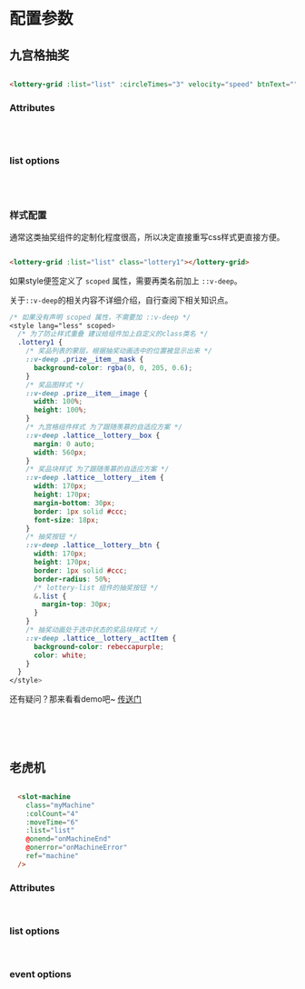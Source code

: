 # 配置参数

## 九宫格抽奖

```html

<lottery-grid :list="list" :circleTimes="3" velocity="speed" btnText=""></lottery-grid>

```

### Attributes

<br />

<script>
export default {
  data() {
    return {
      attributes: [
        {
          label: 'list',
          desc: '奖品列表数据',
          type: 'array',
          values: '必填',
          default: ''
        }, {
          label: 'circleTimes',
          desc: '动画圈数',
          type: 'string, number',
          values: '-',
          default: '3'
        }, {
          label: 'velocity',
          desc: '动画效果',
          type: 'string',
          values: '匀速：invariance；慢快慢：speed',
          default: 'speed'
        }, {
          label: 'btnText',
          desc: '抽奖按钮文案',
          type: 'string',
          values: '-',
          default: '抽奖'
        },
      ],
      listOptions: [
        {
          label: 'label',
          desc: '奖品名称',
          type: 'string',
          values: '-',
          default: '空'
        }, {
          label: 'image',
          desc: '奖品图',
          type: 'string',
          values: '-',
          default: '空'
        },
      ]
    }
  }
}
</script>

<template>
  <option-table :list="attributes" />
</template>

<br />

### list options

<br />

<template>
  <option-table :list="listOptions" />
</template>

<br />

### 样式配置

通常这类抽奖组件的定制化程度很高，所以决定直接重写css样式更直接方便。

```html

<lottery-grid :list="list" class="lottery1"></lottery-grid>

```

如果style便签定义了 `scoped` 属性，需要再类名前加上 `::v-deep`。

关于`::v-deep`的相关内容不详细介绍，自行查阅下相关知识点。

```css
/* 如果没有声明 scoped 属性，不需要加 ::v-deep */
<style lang="less" scoped>
  /* 为了防止样式重叠 建议给组件加上自定义的class类名 */
  .lottery1 {
    /* 奖品列表的蒙层，根据抽奖动画选中的位置被显示出来 */
    ::v-deep .prize__item__mask {
      background-color: rgba(0, 0, 205, 0.6);
    }
    /* 奖品图样式 */
    ::v-deep .prize__item__image {
      width: 100%;
      height: 100%;
    }
    /* 九宫格组件样式 为了跟随羡慕的自适应方案 */
    ::v-deep .lattice__lottery__box {
      margin: 0 auto;
      width: 560px;
    }
    /* 奖品块样式 为了跟随羡慕的自适应方案 */
    ::v-deep .lattice__lottery__item {
      width: 170px;
      height: 170px;
      margin-bottom: 30px;
      border: 1px solid #ccc;
      font-size: 18px;
    }
    /* 抽奖按钮 */
    ::v-deep .lattice__lottery__btn {
      width: 170px;
      height: 170px;
      border: 1px solid #ccc;
      border-radius: 50%;
      /* lottery-list 组件的抽奖按钮 */
      &.list {
        margin-top: 30px;
      }
    }
    /* 抽奖动画处于选中状态的奖品块样式 */
    ::v-deep .lattice__lottery__actItem {
      background-color: rebeccapurple;
      color: white;
    }
  }
</style>
```

还有疑问？那来看看demo吧~ [传送门](/lattice-lottery/demo)

<br />

<br />

<br />

## 老虎机

```html

  <slot-machine
    class="myMachine"
    :colCount="4"
    :moveTime="6"
    :list="list"
    @onend="onMachineEnd"
    @onerror="onMachineError"
    ref="machine"
  />

```

### Attributes

<br />

<script>
export default {
  data() {
    return {
      attributes: [
        {
          label: 'list',
          desc: '奖品列表数据',
          type: 'array',
          values: '必填',
          default: ''
        }, {
          label: 'colCount',
          desc: '老虎机列数',
          type: 'string, number',
          values: '-',
          default: '3'
        }, {
          label: 'moveTime',
          desc: '转动次数',
          type: 'string, number',
          values: '-',
          default: '4'
        }, {
          label: 'btnText',
          desc: '抽奖按钮文案',
          type: 'string',
          values: '-',
          default: '抽奖'
        },
      ],
      listOptions: [
        {
          label: 'label',
          desc: '奖品名称',
          type: 'string',
          values: '-',
          default: '空'
        }, {
          label: 'image',
          desc: '奖品图',
          type: 'string',
          values: '-',
          default: '空'
        },
      ],
      event: [
        {
          label: 'onend',
          desc: '动画结束',
          type: 'function',
          values: '动画结束，回调中奖结果',
          default: ''
        }, {
          label: 'onerror',
          desc: '错误事件',
          type: 'function',
          values: '传参异常判断，重复动画判断',
          default: ''
        }
      ],
    }
  }
}
</script>

<template>
  <option-table :list="attributes" />
</template>

### list options

<br />

<template>
  <option-table :list="listOptions" />
</template>

### event options

<br />

<template>
  <option-table :list="event" />
</template>